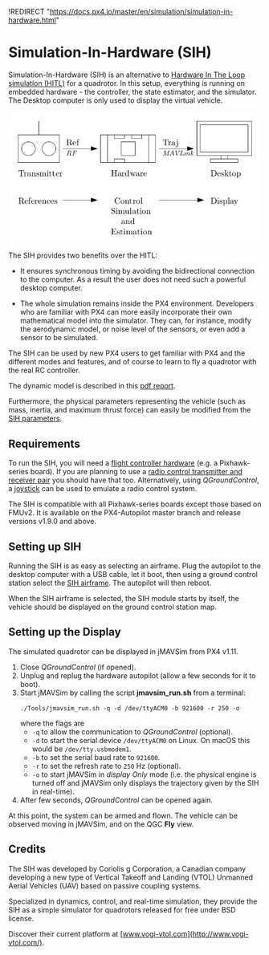 !REDIRECT "https://docs.px4.io/master/en/simulation/simulation-in-hardware.html"

# Simulation-In-Hardware (SIH)

Simulation-In-Hardware (SIH) is an alternative to [Hardware In The Loop simulation (HITL)](../simulation/hitl.md) for a quadrotor.
In this setup, everything is running on embedded hardware - the controller, the state estimator, and the simulator. 
The Desktop computer is only used to display the virtual vehicle.

![Simulator MAVLink API](../../assets/diagrams/SIH_diagram.png)

The SIH provides two benefits over the HITL:
- It ensures synchronous timing by avoiding the bidirectional connection to the computer.
  As a result the user does not need such a powerful desktop computer.

- The whole simulation remains inside the PX4 environment.
  Developers who are familiar with PX4 can more easily incorporate their own mathematical model into the simulator.
  They can, for instance, modify the aerodynamic model, or noise level of the sensors, or even add a sensor to be simulated.

The SIH can be used by new PX4 users to get familiar with PX4 and the different modes and features, and of course to learn to fly a quadrotor with the real RC controller.

The dynamic model is described in this [pdf report](https://github.com/PX4/Devguide/raw/master/assets/simulation/SIH_dynamic_model.pdf).

Furthermore, the physical parameters representing the vehicle (such as mass, inertia, and maximum thrust force) can easily be modified from the [SIH parameters](../advanced/parameter_reference.md#simulation-in-hardware).

## Requirements

To run the SIH, you will need a [flight controller hardware](https://docs.px4.io/master/en/flight_controller/) (e.g. a Pixhawk-series board).
If you are planning to use a [radio control transmitter and receiver pair](https://docs.px4.io/master/en/getting_started/rc_transmitter_receiver.html) you should have that too.
Alternatively, using *QGroundControl*, a [joystick](https://docs.qgroundcontrol.com/en/SetupView/Joystick.html) can be used to emulate a radio control system.

The SIH is compatible with all Pixhawk-series boards except those based on FMUv2.
It is available on the PX4-Autopilot master branch and release versions v1.9.0 and above.

## Setting up SIH

Running the SIH is as easy as selecting an airframe.
Plug the autopilot to the desktop computer with a USB cable, let it boot, then using a ground control station select the [SIH airframe](../airframes/airframe_reference.md#simulation-copter).
The autopilot will then reboot.

When the SIH airframe is selected, the SIH module starts by itself, the vehicle should be displayed on the ground control station map.

## Setting up the Display

The simulated quadrotor can be displayed in jMAVSim from PX4 v1.11.

1. Close *QGroundControl* (if opened).
1. Unplug and replug the hardware autopilot (allow a few seconds for it to boot).
1. Start jMAVSim by calling the script **jmavsim_run.sh** from a terminal:
   ```
   ./Tools/jmavsim_run.sh -q -d /dev/ttyACM0 -b 921600 -r 250 -o
   ```
   where the flags are
   - `-q` to allow the communication to *QGroundControl* (optional).
   - `-d` to start the serial device `/dev/ttyACM0` on Linux.
     On macOS this would be `/dev/tty.usbmodem1`.
   - `-b` to set the serial baud rate to `921600`.
   - `-r` to set the refresh rate to `250` Hz (optional).
   - `-o` to start jMAVSim in *display Only* mode (i.e. the physical engine is turned off and jMAVSim only displays the trajectory given by the SIH in real-time).
1. After few seconds, *QGroundControl* can be opened again.

At this point, the system can be armed and flown.
The vehicle can be observed moving in jMAVSim, and on the QGC __Fly__ view.


## Credits

The SIH was developed by Coriolis g Corporation, a Canadian company developing a new type of Vertical Takeoff and Landing (VTOL) Unmanned Aerial Vehicles (UAV) based on passive coupling systems. 

Specialized in dynamics, control, and real-time simulation, they provide the SIH as a simple simulator for quadrotors released for free under BSD license.

Discover their current platform at [www.vogi-vtol.com](http://www.vogi-vtol.com/).
